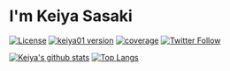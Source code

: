 # I'm Keiya Sasaki

[![License](https://img.shields.io/badge/license-MIT-yellowgreen)](https://github.com/keiya01/keiya01/)
[![keiya01 version](https://img.shields.io/badge/version-v1.0.0-ff2652.svg?style=flat)](https://github.com/keiya01/keiya01/)
[![coverage](https://img.shields.io/badge/coverage-100%25-green)](https://twitter.com/keya_00001/)
[![Twitter Follow](https://img.shields.io/twitter/follow/_keiya01?label=Follow&style=social)](https://twitter.com/_keiya01/)

[![Keiya's github stats](https://github-readme-stats.vercel.app/api/?username=keiya01&show_icons=true&title_color=fff&icon_color=79ff97&text_color=9f9f9f&bg_color=151515)](https://github.com/anuraghazra/github-readme-stats)
[![Top Langs](https://github-readme-stats.vercel.app/api/top-langs/?username=keiya01&layout=compact)](https://github.com/anuraghazra/github-readme-stats)
